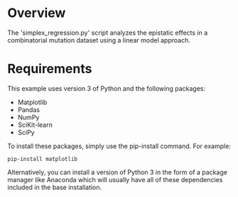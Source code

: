 # Overview  
The 'simplex_regression.py' script analyzes the epistatic effects in a combinatorial mutation dataset using a linear model approach. 

# Requirements  
This example uses version 3 of Python and the following packages:
* Matplotlib
* Pandas
* NumPy
* SciKit-learn
* SciPy  
  
To install these packages, simply use the pip-install command. For example:  
```
pip-install matplotlib
```
Alternatively, you can install a version of Python 3 in the form of a package manager like
Anaconda which will usually have all of these dependencies included in the base installation.
